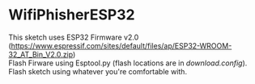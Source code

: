 # WifiPhisherESP32
This sketch uses ESP32 Firmware v2.0 (https://www.espressif.com/sites/default/files/ap/ESP32-WROOM-32_AT_Bin_V2.0.zip)  
Flash Firware using Esptool.py (flash locations are in *download.config*).  
Flash sketch using whatever you're comfortable with.
